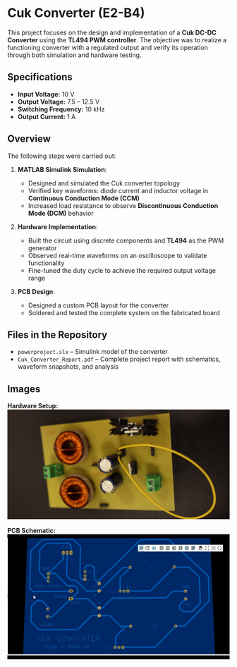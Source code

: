 # Cuk Converter (E2-B4)

This project focuses on the design and implementation of a **Cuk DC-DC Converter** using the **TL494 PWM controller**. The objective was to realize a functioning converter with a regulated output and verify its operation through both simulation and hardware testing.

## Specifications

- **Input Voltage:** 10 V  
- **Output Voltage:** 7.5 – 12.5 V  
- **Switching Frequency:** 10 kHz  
- **Output Current:** 1 A  

## Overview

The following steps were carried out:

1. **MATLAB Simulink Simulation**:  
   - Designed and simulated the Cuk converter topology  
   - Verified key waveforms: diode current and inductor voltage in **Continuous Conduction Mode (CCM)**  
   - Increased load resistance to observe **Discontinuous Conduction Mode (DCM)** behavior

2. **Hardware Implementation**:  
   - Built the circuit using discrete components and **TL494** as the PWM generator  
   - Observed real-time waveforms on an oscilloscope to validate functionality  
   - Fine-tuned the duty cycle to achieve the required output voltage range  

3. **PCB Design**:  
   - Designed a custom PCB layout for the converter  
   - Soldered and tested the complete system on the fabricated board

## Files in the Repository

- `powerproject.slx` – Simulink model of the converter  
- `Cuk_Converter_Report.pdf` – Complete project report with schematics, waveform snapshots, and analysis

## Images

**Hardware Setup:**  
![Hardware Setup](https://github.com/VaidehiBhat/Cuk_Converter/blob/main/hardware_setup.jpg)

**PCB Schematic:**  
[![Watch the video](https://github.com/VaidehiBhat/Cuk_Converter/blob/main/pcb_schematic.png)](https://drive.google.com/file/d/1lXHLLwoY_s0d9PHwrA5-D8VY1oWmq8Xk/view?usp=sharing)

